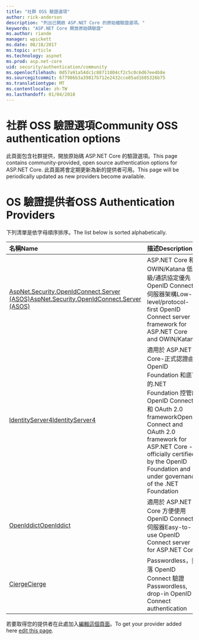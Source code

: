 ```yaml
---
title: "社群 OSS 驗證選項"
author: rick-anderson
description: "列出已開啟 ASP.NET Core 的原始檔驗證選項。"
keywords: "ASP.NET Core 開放原始碼驗證"
ms.author: riande
manager: wpickett
ms.date: 08/18/2017
ms.topic: article
ms.technology: aspnet
ms.prod: asp.net-core
uid: security/authentication/community
ms.openlocfilehash: 0d57a91a54dc1c88711804cf2c5c0c6d67ee4b8e
ms.sourcegitcommit: 677986b3a39817b712e2432cce85ad1685326b75
ms.translationtype: MT
ms.contentlocale: zh-TW
ms.lasthandoff: 01/04/2018
---
```

# <a name="community-oss-authentication-options"></a><span data-ttu-id="8f2c9-104">社群 OSS 驗證選項</span><span class="sxs-lookup"><span data-stu-id="8f2c9-104">Community OSS authentication options</span></span>

<span data-ttu-id="8f2c9-105">此頁面包含社群提供，開放原始碼 ASP.NET Core 的驗證選項。</span><span class="sxs-lookup"><span data-stu-id="8f2c9-105">This page contains community-provided, open source authentication options for ASP.NET Core.</span></span> <span data-ttu-id="8f2c9-106">此頁面將會定期更新為新的提供者可用。</span><span class="sxs-lookup"><span data-stu-id="8f2c9-106">This page will be periodically updated as new providers become available.</span></span>

# <a name="oss-authentication-providers"></a><span data-ttu-id="8f2c9-107">OS 驗證提供者</span><span class="sxs-lookup"><span data-stu-id="8f2c9-107">OSS Authentication Providers</span></span>

<span data-ttu-id="8f2c9-108">下列清單是依字母順序排序。</span><span class="sxs-lookup"><span data-stu-id="8f2c9-108">The list below is sorted alphabetically.</span></span>

| <span data-ttu-id="8f2c9-109">名稱</span><span class="sxs-lookup"><span data-stu-id="8f2c9-109">Name</span></span> | <span data-ttu-id="8f2c9-110">描述</span><span class="sxs-lookup"><span data-stu-id="8f2c9-110">Description</span></span> |
|:--------------|:------------------|
| [<span data-ttu-id="8f2c9-111">AspNet.Security.OpenIdConnect.Server (ASOS)</span><span class="sxs-lookup"><span data-stu-id="8f2c9-111">AspNet.Security.OpenIdConnect.Server (ASOS)</span></span>](https://github.com/aspnet-contrib/AspNet.Security.OpenIdConnect.Server) | <span data-ttu-id="8f2c9-112">ASP.NET Core 和 OWIN/Katana 低-級/通訊協定優先 OpenID Connect 伺服器架構</span><span class="sxs-lookup"><span data-stu-id="8f2c9-112">Low-level/protocol-first OpenID Connect server framework for ASP.NET Core and OWIN/Katana</span></span> |
| [<span data-ttu-id="8f2c9-113">IdentityServer4</span><span class="sxs-lookup"><span data-stu-id="8f2c9-113">IdentityServer4</span></span>](https://identityserver.io/) | <span data-ttu-id="8f2c9-114">適用於 ASP.NET Core-正式認證由 OpenID Foundation 和底下的.NET Foundation 控管的 OpenID Connect 和 OAuth 2.0 framework</span><span class="sxs-lookup"><span data-stu-id="8f2c9-114">OpenID Connect and OAuth 2.0 framework for ASP.NET Core - officially certified by the OpenID Foundation and under governance of the .NET Foundation</span></span> |
| [<span data-ttu-id="8f2c9-115">OpenIddict</span><span class="sxs-lookup"><span data-stu-id="8f2c9-115">OpenIddict</span></span>](https://github.com/openiddict/openiddict-core) | <span data-ttu-id="8f2c9-116">適用於 ASP.NET Core 方便使用 OpenID Connect 伺服器</span><span class="sxs-lookup"><span data-stu-id="8f2c9-116">Easy-to-use OpenID Connect server for ASP.NET Core</span></span>  |
| [<span data-ttu-id="8f2c9-117">Cierge</span><span class="sxs-lookup"><span data-stu-id="8f2c9-117">Cierge</span></span>](https://github.com/pwdless/Cierge) | <span data-ttu-id="8f2c9-118">Passwordless，掉落 OpenID Connect 驗證</span><span class="sxs-lookup"><span data-stu-id="8f2c9-118">Passwordless, drop-in OpenID Connect authentication</span></span>   |

<span data-ttu-id="8f2c9-119">若要取得您的提供者在此處加入[編輯這個頁面](https://github.com/login?return_to=https%3A%2F%2Fgithub.com%2Faspnet%2FDocs%2Fedit%2Fmaster%2Faspnetcore%2Fsecurity%2Fauthentication%2Fcommunity.md)。</span><span class="sxs-lookup"><span data-stu-id="8f2c9-119">To get your provider added here [edit this page](https://github.com/login?return_to=https%3A%2F%2Fgithub.com%2Faspnet%2FDocs%2Fedit%2Fmaster%2Faspnetcore%2Fsecurity%2Fauthentication%2Fcommunity.md).</span></span>
